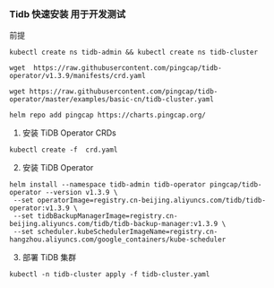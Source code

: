 ### Tidb 快速安装 用于开发测试

前提

```
kubectl create ns tidb-admin && kubectl create ns tidb-cluster

wget  https://raw.githubusercontent.com/pingcap/tidb-operator/v1.3.9/manifests/crd.yaml

wget https://raw.githubusercontent.com/pingcap/tidb-operator/master/examples/basic-cn/tidb-cluster.yaml

helm repo add pingcap https://charts.pingcap.org/
```



1. 安装 TiDB Operator CRDs

  ```
  kubectl create -f  crd.yaml
  ```

  

2. 安装 TiDB Operator

  ```
  helm install --namespace tidb-admin tidb-operator pingcap/tidb-operator --version v1.3.9 \
   --set operatorImage=registry.cn-beijing.aliyuncs.com/tidb/tidb-operator:v1.3.9 \
   --set tidbBackupManagerImage=registry.cn-beijing.aliyuncs.com/tidb/tidb-backup-manager:v1.3.9 \
   --set scheduler.kubeSchedulerImageName=registry.cn-hangzhou.aliyuncs.com/google_containers/kube-scheduler
  ```

  

3. 部署 TiDB 集群

```
kubectl -n tidb-cluster apply -f tidb-cluster.yaml
```

